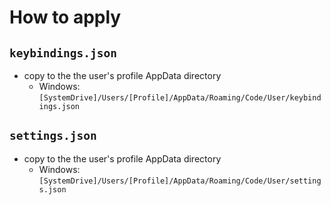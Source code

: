 # How to apply

## `keybindings.json`

* copy to the the user's profile AppData directory
  * Windows: `[SystemDrive]/Users/[Profile]/AppData/Roaming/Code/User/keybindings.json`

## `settings.json`

* copy to the the user's profile AppData directory
  * Windows: `[SystemDrive]/Users/[Profile]/AppData/Roaming/Code/User/settings.json`

